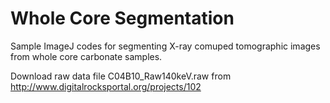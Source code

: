 # Whole Core Segmentation

Sample ImageJ codes for segmenting X-ray comuped tomographic images from whole
core carbonate samples.

Download raw data file C04B10_Raw140keV.raw from 
http://www.digitalrocksportal.org/projects/102

